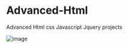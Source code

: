# Advanced-Html
Advanced Html css Javascript Jquery projects 

![image](https://user-images.githubusercontent.com/39504405/104504224-cc1b9500-55ea-11eb-953e-591a9990b5fc.png)

